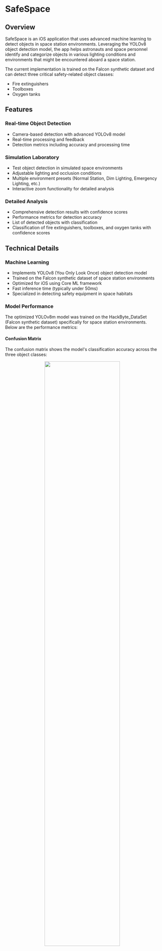 # SafeSpace

## Overview
SafeSpace is an iOS application that uses advanced machine learning to detect objects in space station environments. Leveraging the YOLOv8 object detection model, the app helps astronauts and space personnel identify and categorize objects in various lighting conditions and environments that might be encountered aboard a space station.

The current implementation is trained on the Falcon synthetic dataset and can detect three critical safety-related object classes:
- Fire extinguishers
- Toolboxes
- Oxygen tanks

## Features

### Real-time Object Detection
- Camera-based detection with advanced YOLOv8 model
- Real-time processing and feedback
- Detection metrics including accuracy and processing time

### Simulation Laboratory
- Test object detection in simulated space environments
- Adjustable lighting and occlusion conditions
- Multiple environment presets (Normal Station, Dim Lighting, Emergency Lighting, etc.)
- Interactive zoom functionality for detailed analysis

### Detailed Analysis
- Comprehensive detection results with confidence scores
- Performance metrics for detection accuracy
- List of detected objects with classification
- Classification of fire extinguishers, toolboxes, and oxygen tanks with confidence scores

## Technical Details

### Machine Learning
- Implements YOLOv8 (You Only Look Once) object detection model
- Trained on the Falcon synthetic dataset of space station environments
- Optimized for iOS using Core ML framework
- Fast inference time (typically under 50ms)
- Specialized in detecting safety equipment in space habitats

### Model Performance
The optimized YOLOv8m model was trained on the HackByte_DataSet (Falcon synthetic dataset) specifically for space station environments. Below are the performance metrics:

#### Confusion Matrix
The confusion matrix shows the model's classification accuracy across the three object classes:

<div align="center">
  <img src="SafeSpace/Assets.xcassets/confusion_matrix.imageset/confusion_matrix_normalized.png" width="70%" />
</div>

#### Precision-Recall Curve
The PR curve demonstrates the balance between precision and recall across different confidence thresholds:

<div align="center">
  <img src="SafeSpace/Assets.xcassets/PR_curve.imageset/PR_curve.png" width="70%" />
</div>

#### Training Results
The results graph shows the model's performance metrics during training, including mAP (mean Average Precision), precision, and recall:

<div align="center">
  <img src="SafeSpace/Assets.xcassets/results.imageset/results.png" width="70%" />
</div>

Key performance indicators:
- mAP@50: 0.812(all classes)
- Precision: 1.00 at 0.952(all classes)
- Recall: 0.85 at 0.000(all classes)
- F1-Score: 0.810 at 0.344(all classes)

### iOS Technologies Used
- SwiftUI for modern, responsive UI
- AVFoundation for camera handling
- Core ML for on-device machine learning
- Combine for reactive state management

## Requirements
- iOS 16.0 or later
- iPhone or iPad with camera
- Xcode 14+ (for development)

## Installation
1. Clone the repository
   ```
   git clone https://github.com/yourusername/SafeSpace.git
   ```
2. Install dependencies.
   
3. Open the project in Xcode
   ```
   cd SafeSpace
   open SafeSpace.xcodeproj
   ```
4. Build and run on a physical device for full functionality

## Usage

### Detection Mode
1. Launch the app and navigate to the Detection tab
2. Grant camera permissions when prompted
3. Point the camera at objects to detect
4. Tap the capture button to analyze the current frame
5. Review detected objects and their confidence scores

### Simulation Lab
1. Navigate to the Simulation tab
2. Upload an image using the photo picker or use a previously captured image
3. Select an environment preset or adjust lighting/occlusion levels manually
4. Press "Start Simulation" to run the detection model
5. Pinch to zoom in/out on the results for detailed inspection
6. Double-tap to reset zoom level

## License
[MIT]

## Acknowledgments
- YOLOv8 developed by Ultralytics
- HackByte_DataSet (Falcon synthetic dataset) for space station environments

## Screenshots

<div align="center">
  <p float="left">
    <img src="SafeSpace/Assets.xcassets/screen1.imageset/screen1.png" width="45%" />
    <img src="SafeSpace/Assets.xcassets/screen2.imageset/screen2.png" width="45%" />
  </p>
  <p>Camera Detection Interface (left) and Simulation Lab (right)</p>

  <p float="left">
    <img src="SafeSpace/Assets.xcassets/screen3.imageset/screen3.png" width="45%" />
    <img src="SafeSpace/Assets.xcassets/screen4.imageset/screen4.png" width="45%" />
  </p>
  <p>Detection Results (left) and Object Detection Flow (right)</p>

  <p float="left">
    <img src="SafeSpace/Assets.xcassets/screen5.imageset/screen5.png" width="45%" />
    <img src="SafeSpace/Assets.xcassets/screen6.imageset/screen6.png" width="45%" />
  </p>
  <p>Simulation Workflow (left) and Additional View (right)</p>
</div> 
